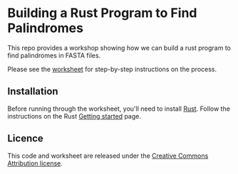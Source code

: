 # Building a Rust Program to Find Palindromes

This repo provides a workshop showing how we can build a rust program to find palindromes in FASTA files.

Please see the [worksheet](./worksheet.md) for step-by-step instructions on the process.

## Installation

Before running through the worksheet, you'll need to install [Rust](https://www.rust-lang.org). Follow the instructions on the Rust [Getting started](https://www.rust-lang.org/learn/get-started) page.

## Licence

This code and worksheet are released under the [Creative Commons Attribution license](https://creativecommons.org/licenses/by/4.0/).